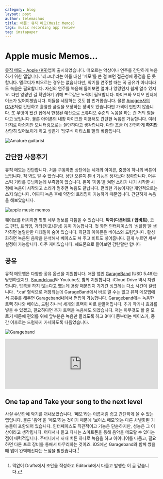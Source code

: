 ```yaml
--- 
category: blog
layout: post
author: telemachus
title: 애플: 뮤직 메모(Music Memos)
tags: music recording app review
tag: instapaper
--- 
```




# Apple music Memos... 

[뮤직 메모 - Apple (KR)](http://www.apple.com/kr/music-memos/)앱이 출시되었습니다. 떠오르는 악상이나 연주를 간단하게 녹음하기 위한 앱입니다. '레코더'라는 이름 대신 '메모'를 쓴 걸 보면 접근성에 중점을 둔 듯합니다. 멜로디가 떠오르는 경우는 없습니다만, 악기를 연주할 때는 꼭 공유가 아니더라도 녹음은 필요합니다. 자신의 연주를 녹음해 들어보면 얼마나 엉망인지 쉽게 알수 있지요. 다만 엉망인 걸 확인하기 위해 프로같은 노력이 필요합니다. 마이크와 오디오 인터페이스가 있어야했습니다. 이들을 세팅하는 것도 참 번거롭습니다. 물론 [Apogee사의 ONE](http://www.apogeedigital.com/products/one-mac)처럼 간단하고 훌륭한 품질을 보장하는 장비도 있습니다만 가격이 만만치 않습니다. 또 무엇이 됐건 집에서 한정된 예산으로 스튜디오 수준의 녹음을 하는 건 거의 힘들다고 보입니다. 물론 아이폰의 내장 마이크만 이용해도 간단한 녹음은 가능합니다. 여러가지로 아쉽지만 모니터링으로는 쓸만하다고 생각합니다. 다만 조금 더 간편하게 **하지만** 상당히 있어보이게 하고 싶은게 '방구석 아티스트'들의 바람입니다. 

![Amature guitarist](https://scontent.cdninstagram.com/hphotos-xaf1/t51.2885-15/s640x640/sh0.08/e35/11373610_120654444945877_6322586_n.jpg "amature guitarist")

## 간단한 사용후기
뮤직 메모는 간단합니다. 처음 구동하면 상단에는 세개의 아이콘, 중앙에 하나의 버튼이 보입니다. 척 봐도 알 수 있습니다. 상단 오른쪽 튜너 기능은 생각보다 정확합니다. 어쿠스틱 기타를 튜닝하는데 부족함이 없습니다. 왼쪽 '자동'을 켜면 소리가 나기 시작한 시점에 녹음이 시작되고 소리가 멈추면 녹음도 끝납니다. 편리한 기능이지만 개인적으로는 쓰지 않습니다. 어짜피 녹음 후에 약간의 트리밍이 가능하기 때문입니다. 간단하게 녹음을 해보았습니다.

![apple music memos](https://farm2.staticflickr.com/1451/23922438874_5043fce1df_o.jpg)

웨이브를 터치하면 몇몇 세부 정보를 다듬을 수 있습니다. **박자(다운비트 / 업비트)**, 코드 편집, 트리밍, 기타(카포/튜닝) 등이 가능합니다. 첫 화면 인터페이스의 '심플함'을 생각하면 놀랄만한 디테일이 숨어 있습니다. 하단의 아이콘은 베이스와 드럼입니다. 활성화하면 녹음된 음악을 분석해서 베이스도 쳐 주고 비트도 넣어줍니다. 길게 누르면 세부 설정이 가능합니다. 아주 재미있습니다. 헤드폰으로 들어보면 감탄할만 합니다  

## 공유
뮤직 메모앱은 다양한 공유 옵션을 지원합니다. 애플 앱인 [GarageBand](https://itunes.apple.com/kr/app/garageband/id408709785?mt=8&uo=4&at=10lus3) (USD 5.49)는 당연하겠지요.  [Soundcloud](https://soundcloud.com)와 Youtube도 함께 지원합니다. iCloud Drive 역시 지원합니다. 압축을 하지 않는다고 했는데 용량 때문인지 기기간 싱크레는 다소 시간이 걸립니다 . *.caf 형식으로 저장되는데 GarageBand에서 바로 열 수는 없고 뮤직 메모앱에서 공유를 해주면 Garageband내에서 편집이 가능합니다. Garageband에는 녹음한 트랙 하나와 베이스, 드럼 하나씩 세개의 트랙이 따로 만들어집니다. 추가 악기나 효과를 넣을 수 있겠고, 필요하다면 추가 트랙을 녹음해도 되겠습니다. 저는 아무것도 할 줄 모르기 때문에 편의를 위해 앞부분은 녹음만 들리도록 하고 8마디 쯤부터는 베이스가, 중간 이후로는 드럼까지 가세하도록 다듬었습니다.

![Garageband](https://farm2.staticflickr.com/1582/24182895359_4ff4aaf3c5_b.jpg)

<iframe width="100%" height="166" scrolling="no" frameborder="no" src="https://w.soundcloud.com/player/?url=https%3A//api.soundcloud.com/tracks/243329516&amp;color=ff5500&amp;auto_play=false&amp;hide_related=false&amp;show_comments=true&amp;show_user=true&amp;show_reposts=false"></iframe>



## One tap and Take your song to the next level
사실 수년만에 악기를 꺼내보았습니다. '메모'라는 이름처럼 쉽고 간단하게 쓸 수 있는 앱입니다. 물론 '음악'을 '메모'하는 것이기 때문에 '보이스 메모'와는 다른 차별화된 기능들이 포함되어 있습니다. 인터페이스도 직관적이고 기능은 단순하지만, 성능은 그 이상이라고 생각됩니다. 어디서나 들고 다니는 스마트폰을 통해 음악을 메모할 수 있다는 점이 매력적입니다. 주머니에서 꺼내 버튼 하나로 녹음을 하고 아이디어를 다듬고, 필요하면 다른 프로 장비를 통해서 마무리하는 것이죠. iOS에선 Garageband와 함께 썼을 때 앱이 완벽해진다는 느낌을 받았습니다.[^1]


[^1]: 맥없이 Drafts에서 초안을 작성하고 Editorial에서 다듬고 발행한 이 글 같습니다.